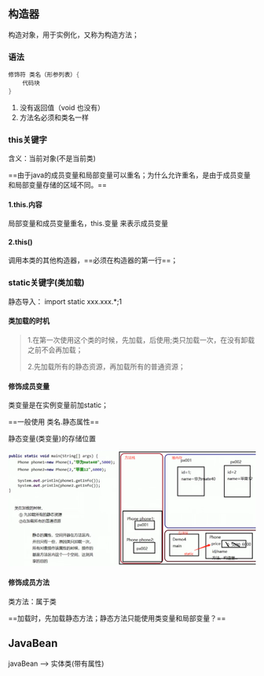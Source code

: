## 构造器

构造对象，用于实例化，又称为构造方法；

### 语法

```java
修饰符 类名（形参列表）{
    代码块
}
```

1. 没有返回值（void 也没有）
2. 方法名必须和类名一样



### this关键字

含义：当前对象(不是当前类)

==由于java的成员变量和局部变量可以重名；为什么允许重名，是由于成员变量和局部变量存储的区域不同。==



#### 1.this.内容

局部变量和成员变量重名，this.变量 来表示成员变量



#### 2.this()

调用本类的其他构造器，==必须在构造器的第一行==；





### static关键字(类加载)

静态导入： import static xxx.xxx.*;1

#### 类加载的时机

> 1.在第一次使用这个类的时候，先加载，后使用;类只加载一次，在没有卸载之前不会再加载；
>
> 2.先加载所有的静态资源，再加载所有的普通资源；



#### 修饰成员变量

类变量是在实例变量前加static；

==一般使用 类名.静态属性==



静态变量(类变量)的存储位置

![image-20220309171347550](JAVA12构造方法.assets/image-20220309171347550.png)



#### 修饰成员方法

类方法：属于类

==加载时，先加载静态方法；静态方法只能使用类变量和局部变量？==









## JavaBean

javaBean --> 实体类(带有属性)





